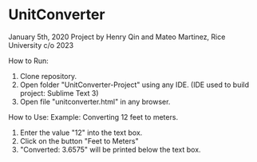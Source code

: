 # UnitConverter
January 5th, 2020
Project by Henry Qin and Mateo Martinez, Rice University c/o 2023

How to Run:
  1. Clone repository.
  2. Open folder "UnitConverter-Project" using any IDE. (IDE used to build project: Sublime Text 3)
  3. Open file "unitconverter.html" in any browser.

How to Use:
  Example: Converting 12 feet to meters.
  1. Enter the value "12" into the text box.
  2. Click on the button "Feet to Meters"
  3. "Converted: 3.6575" will be printed below the text box.
